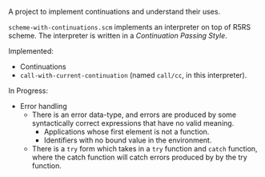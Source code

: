 A project to implement continuations and understand their uses.

`scheme-with-continuations.scm` implements an interpreter on top of R5RS
scheme. The interpreter is written in a *Continuation Passing Style*.

Implemented:

- Continuations
- `call-with-current-continuation` (named `call/cc`, in this interpreter).

In Progress:

- Error handling
	- There is an error data-type, and errors are produced by some
		syntactically correct expressions that have no valid meaning.
		- Applications whose first element is not a function.
		- Identifiers with no bound value in the environment.
	- There is a `try` form which takes in a `try` function and `catch`
		function, where the catch function will catch errors produced by by
		the try function.
